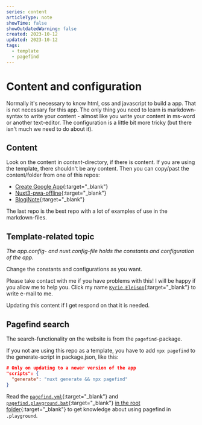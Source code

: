 ```yaml
---
series: content
articleType: note
showTime: false
showOutdatedWarning: false
created: 2023-10-12
updated: 2023-10-12
tags:
  - template
  - pagefind
---
```


# Content and configuration
Normally it's necessary to know html, css and javascript to build a app. That is not necessary for this app. The only thing you need to learn is markdown-syntax to write your content - almost like you write your content in ms-word or another text-editor. The configuration is a little bit more tricky (but there isn't much we need to do about it).

## Content
Look on the content in _content_-directory, if there is content. If you are using the template, there shouldn't be any content. Then you can copy/past the content/folder from one of this repos:
- [Create Google App](https://github.com/lovkyndig/create-google-app){:target="_blank"}
- [Nuxt3-pwa-offline](https://github.com/lovkyndig/nuxt3-pwa-offline){:target="_blank"}
- [BlogiNote](https://github.com/benbinbin/bloginote){:target="_blank"}

The last repo is the best repo with a lot of examples of use in the markdown-files.

## Template-related topic
*The _app.config_- and _nuxt.config_-file holds the constants and configuration of the app.*

Change the constants and configurations as you want.
 
Please take contact with me if you have problems with this! I will be happy if you allow me to help you. Click my name [`Kyrie Eleison`](mailto:jur.eleison@gmail.com){:target="_blank"} to write e-mail to me.

Updating this content if I get respond on that it is needed.

## Pagefind search
The search-functionality on the website is from the `pagefind`-package.

If you not are using this repo as a template, you have to add `npx pagefind` to the generate-script in package.json, like this:

```json [package.json]
# Only on updating to a newer version of the app
"scripts": {
  "generate": "nuxt generate && npx pagefind"
}
```

Read the [`pagefind.yml`](https://github.com/lovkyndig/create-google-app/blob/main/pagefind.yml){:target="_blank"} and [`pagefind.playground.bat`](https://github.com/lovkyndig/create-google-app/blob/main/pagefind.playground.bat){:target="_blank"} [in the root folder](https://github.com/lovkyndig/create-google-app){:target="_blank"} to get knowledge about using pagefind in `.playground`.

<!-- 
Made by lovkyndig 2023.
-->